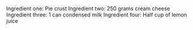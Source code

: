 Ingredient one: Pie crust
Ingredient two: 250 grams cream cheese
Ingredient three: 1 can condensed milk
Ingredient four: Half cup of lemon juice
